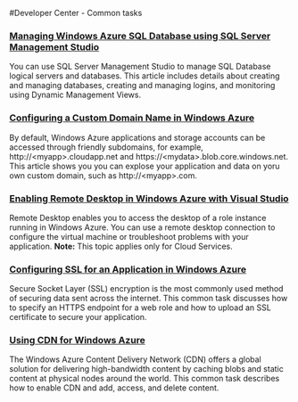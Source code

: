 <properties linkid="devnav-other-commontasks" urlDisplayName="Common Tasks" pageTitle="Windows Azure other common tasks" metaKeywords="Azure basic tasks" description="Find topics about common tasks when using Windows Azure." metaCanonical="" services="" documentationCenter="" title="Developer Center - Common tasks" authors=""  solutions="" writer="" manager="" editor=""  />




#Developer Center - Common tasks
### [Managing Windows Azure SQL Database using SQL Server Management Studio][]
You can use SQL Server Management Studio to manage SQL Database logical servers and databases. This article includes details about creating and managing databases, creating and managing logins, and monitoring using Dynamic Management Views.

### [Configuring a Custom Domain Name in Windows Azure][]
By default, Windows Azure applications and storage accounts can be accessed through friendly subdomains, for example, http://&lt;myapp&gt;.cloudapp.net and https://&lt;mydata&gt;.blob.core.windows.net. This article shows you you can explose your application and data on yoru own custom domain, such as http://&lt;myapp&gt;.com.  

### [Enabling Remote Desktop in Windows Azure with Visual Studio][]
Remote Desktop enables you to access the desktop of a role instance running in Windows Azure. You can use a remote desktop connection to configure the virtual machine or troubleshoot problems with your application. **Note:** This topic applies only for Cloud Services.

### [Configuring SSL for an Application in Windows Azure][]
Secure Socket Layer (SSL) encryption is the most commonly used method of securing data sent across the internet. This common task discusses how to specify an HTTPS endpoint for a web role and how to upload an SSL certificate to secure your application.

### [Using CDN for Windows Azure][]
The Windows Azure Content Delivery Network (CDN) offers a global solution for delivering high-bandwidth content by caching blobs and static content at physical nodes around the world. This common task describes how to enable CDN and add, access, and delete content.

[Managing Windows Azure SQL Database using SQL Server Management Studio]: ../commontasks/sql-azure-management.md
[Configuring a Custom Domain Name in Windows Azure]: ../commontasks/custom-dns.md
[Enabling Remote Desktop in Windows Azure with Visual Studio]: ../commontasks/remote-desktop.md
[Configuring SSL for an Application in Windows Azure]: ../commontasks/enable-ssl.md
[Using CDN for Windows Azure]: ../commontasks/cdn.md

